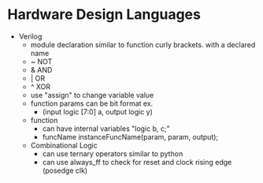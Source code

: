 # Hardware Design Languages
- Verilog
	- module declaration similar to function curly brackets. with a declared name
	- ~ NOT
	- & AND
	- | OR
	- ^ XOR
	- use "assign" to change variable value
	- function params can be bit format ex.
		- (input logic \[7:0] a, 
			output logic y)
	- function
		- can have internal variables "logic b, c;"
		- funcName instanceFuncName(param, param, output);
	- Combinational Logic
		- can use ternary operators similar to python
		- can use always_ff to check for reset and clock rising edge (posedge clk)